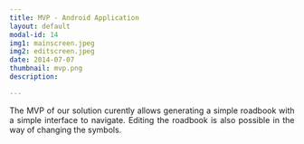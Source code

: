 ```yaml
---
title: MVP - Android Application
layout: default
modal-id: 14
img1: mainscreen.jpeg
img2: editscreen.jpeg
date: 2014-07-07
thumbnail: mvp.png
description:

---
```


<div style="text-align: justify">The MVP of our solution curently allows generating a simple roadbook with a simple interface to navigate. Editing the roadbook is also possible in the way of changing the symbols.</div>

